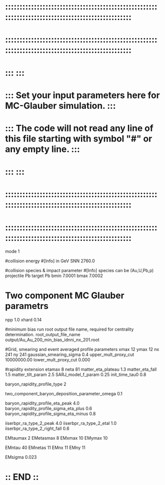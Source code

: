 #  :::::::::::::::::::::::::::::::::::::::::::::::::::::::::::::::::::::::::::::::::::::::::::::::::
#  :::::::::::::::::::::::::::::::::::::::::::::::::::::::::::::::::::::::::::::::::::::::::::::::::
#  :::                                                                                           :::
#  :::  Set your input parameters here for MC-Glauber simulation.                                :::
#  :::  The code will not read any line of this file starting with symbol "#" or any empty line. :::
#  :::                                                                                           :::
#  :::::::::::::::::::::::::::::::::::::::::::::::::::::::::::::::::::::::::::::::::::::::::::::::::
#  :::::::::::::::::::::::::::::::::::::::::::::::::::::::::::::::::::::::::::::::::::::::::::::::::

mode 1

#collision energy
#[Info] in GeV
SNN 2760.0


#collision species & impact parameter
#[Info] species can be (Au,U,Pb,p) 
projectile Pb
target Pb
bmin  7.0001
bmax  7.0002

# Two component MC Glauber parametrs
npp 1.0
xhard 0.14

#minimum bias run root output file name, required for centrality determination.
root_output_file_name    output/Au_Au_200_min_bias_idnni_nx_201.root


#Grid, smearing and event averaged profile parameters
xmax 12
ymax 12
nx   241
ny   241
gaussian_smearing_sigma 0.4
upper_mult_proxy_cut  10000000.00
lower_mult_proxy_cut  0.000


#rapidity extension
etamax 8
neta   81
matter_eta_plateau 1.3
matter_eta_fall  1.5
matter_tilt_param  2.5
SARJ_model_f_param 0.25
init_time_tau0 0.8 

baryon_rapidity_profile_type 2

two_component_baryon_deposition_parameter_omega  0.1

baryon_rapidity_profile_eta_peak  4.0
baryon_rapidity_profile_sigma_eta_plus  0.6
baryon_rapidity_profile_sigma_eta_minus  0.8

iiserbpr_ra_type_2_peak  4.0
iiserbpr_ra_type_2_etal  1.0
iiserbpr_ra_type_2_right_fall  0.6

EMtaumax  2 
EMetasmax  8 
EMxmax  10
EMymax  10

EMntau 40 
EMnetas  11
EMnx  11
EMny 11

EMsigma 0.023


# :: END :: #






